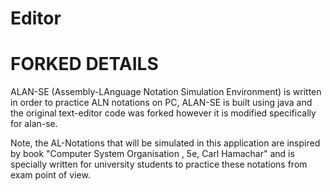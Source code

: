 Editor
======

# FORKED DETAILS
ALAN-SE (Assembly-LAnguage Notation Simulation Environment) is written in order to practice ALN notations on PC, ALAN-SE is built using java and the original text-editor code  was forked however it is modified specifically for alan-se.

Note, the AL-Notations that will be simulated in this application are inspired by book "Computer System Organisation , 5e, Carl Hamachar" and is specially written for university students to practice these notations from exam point of view.
